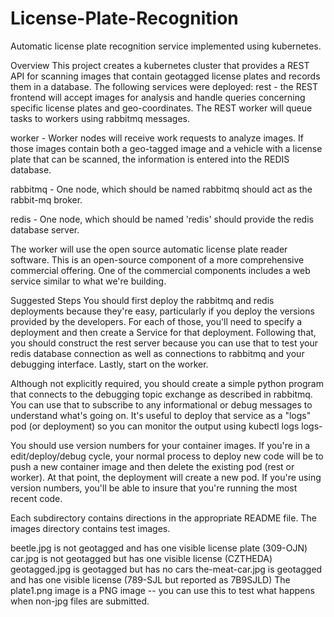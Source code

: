 # License-Plate-Recognition
Automatic license plate recognition service implemented using kubernetes.

Overview
This project creates a kubernetes cluster that provides a REST API for scanning images that contain geotagged license plates and records them in a database.
The following services were deployed:
rest - the REST frontend will accept images for analysis and handle queries concerning specific license plates and geo-coordinates. The REST worker will queue tasks to workers using rabbitmq messages.

worker - Worker nodes will receive work requests to analyze images. If those images contain both a geo-tagged image and a vehicle with a license plate that can be scanned, the information is entered into the REDIS database.

rabbitmq - One node, which should be named rabbitmq should act as the rabbit-mq broker. 

redis - One node, which should be named 'redis' should provide the redis database server.

The worker will use the open source automatic license plate reader software. This is an open-source component of a more comprehensive commercial offering. One of the commercial components includes a web service similar to what we're building.

Suggested Steps
You should first deploy the rabbitmq and redis deployments because they're easy, particularly if you deploy the versions provided by the developers. For each of those, you'll need to specify a deployment and then create a Service for that deployment. Following that, you should construct the rest server because you can use that to test your redis database connection as well as connections to rabbitmq and your debugging interface. Lastly, start on the worker.

Although not explicitly required, you should create a simple python program that connects to the debugging topic exchange as described in rabbitmq. You can use that to subscribe to any informational or debug messages to understand what's going on. It's useful to deploy that service as a "logs" pod (or deployment) so you can monitor the output using kubectl logs logs-<unique id for pod>

You should use version numbers for your container images. If you're in a edit/deploy/debug cycle, your normal process to deploy new code will be to push a new container image and then delete the existing pod (rest or worker). At that point, the deployment will create a new pod. If you're using version numbers, you'll be able to insure that you're running the most recent code.

Each subdirectory contains directions in the appropriate README file. The images directory contains test images.

beetle.jpg is not geotagged and has one visible license plate (309-OJN)
car.jpg is not geotagged but has one visible license (CZTHEDA)
geotagged.jpg is geotagged but has no cars
the-meat-car.jpg is geotagged and has one visible license (789-SJL but reported as 7B9SJLD)
The plate1.png image is a PNG image -- you can use this to test what happens when non-jpg files are submitted.
